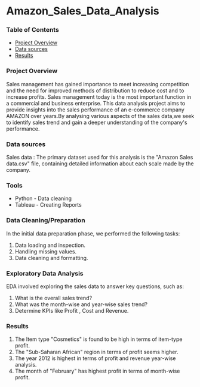 # Amazon_Sales_Data_Analysis

### Table of Contents
- [Project Overview](#project-overview)
- [Data sources](#data-sources)
- [Results](#results)

### Project Overview

Sales management has gained importance to meet increasing competition and the need for improved methods of distribution to reduce cost and to increase profits. Sales management today is the most important function in a commercial and business enterprise.
This data analysis project aims to provide insights into the sales performance of an e-commerce company AMAZON over years.By analysing various aspects of the sales data,we seek to identify sales trend and gain a deeper understanding of the company's performance.

### Data sources

Sales data : The primary dataset used for this analysis is the "Amazon Sales data.csv" file, containing detailed information about each scale made by the company.

### Tools

- Python - Data cleaning
- Tableau - Creating Reports

### Data Cleaning/Preparation
In the initial data preparation phase, we performed the following tasks:

1. Data loading and inspection.
2. Handling missing values.
3. Data cleaning and formatting.

### Exploratory Data Analysis
EDA involved exploring the sales data to answer key questions, such as:

1. What is the overall sales trend?
2. What was the month-wise and year-wise sales trend?
3. Determine KPIs like Profit , Cost and Revenue.

### Results
1. The Item type "Cosmetics" is found to be high in terms of item-type profit.
2. The "Sub-Saharan African" region in terms of profit seems higher.
3. The year 2012 is highest in terms of profit and revenue year-wise analysis.
4. The month of "February" has highest profit in terms of month-wise profit.
